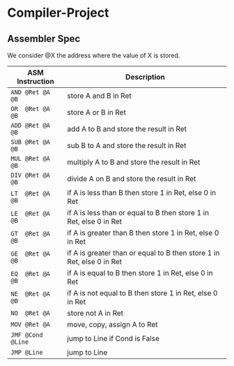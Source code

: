 # Compiler-Project

## Assembler Spec

We consider @X the address where the value of X is stored.

| ASM Instruction   | Description                                                          |
|-------------------|----------------------------------------------------------------------|
| `AND @Ret @A @B`  | store A and B in Ret                                                 |
| `OR  @Ret @A @B`  | store A or B in Ret                                                  |
| `ADD @Ret @A @B`  | add A to B and store the result in Ret                               |
| `SUB @Ret @A @B`  | sub B to A and store the result in Ret                               |
| `MUL @Ret @A @B`  | multiply A to B and store the result in Ret                          |
| `DIV @Ret @A @B`  | divide A on B and store the result in Ret                            |
| `LT  @Ret @A @B`  | if A is less than B then store 1 in Ret, else 0 in Ret               |
| `LE  @Ret @A @B`  | if A is less than or equal to B then store 1 in Ret, else 0 in Ret   |
| `GT  @Ret @A @B`  | if A is greater than B then store 1 in Ret, else 0 in Ret            |
| `GE  @Ret @A @B`  | if A is greater than or equal to B then store 1 in Ret, else 0 in Ret |
| `EQ  @Ret @A @B`  | if A is equal to B then store 1 in Ret, else 0 in Ret                |
| `NE  @Ret @A @B`  | if A is not equal to B then store 1 in Ret, else 0 in Ret            |
| `NO  @Ret @A`     | store not A in Ret                                                   |
| `MOV @Ret @A`     | move, copy, assign A to Ret                                          |
| `JMF @Cond @Line` | jump to Line if Cond is False                                        |
| `JMP @Line`       | jump to Line                                                         |

